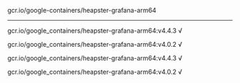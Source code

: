 gcr.io/google-containers/heapster-grafana-arm64 

----
gcr.io/google_containers/heapster-grafana-arm64:v4.4.3 √

gcr.io/google_containers/heapster-grafana-arm64:v4.0.2 √

gcr.io/google_containers/heapster-grafana-arm64:v4.4.3 √

gcr.io/google_containers/heapster-grafana-arm64:v4.0.2 √

